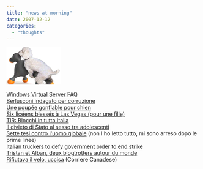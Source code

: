 ```yaml
---
title: "news at morning"
date: 2007-12-12
categories: 
  - "thoughts"
---
```


[![](images/file_297446_228532-725775.png)](http://bp3.blogger.com/_HcfCPzhldZ0/R1-akr7AVRI/AAAAAAAAAuk/dsdjmP61ez4/s1600-h/file_297446_228532-725775.png)

[Windows Virtual Server FAQ](http://www.microsoft.com/windowsserversystem/virtualserver/evaluation/virtualizationfaq.mspx)  
[Berlusconi indagato per corruzione](http://www.corriere.it/cronache/07_dicembre_12/berlusconi_indagato_corruzione_sacca_a47dd26e-a884-11dc-8e86-0003ba99c53b.shtml)  
[Une poupée gonflable pour chien](http://www.liberation.fr/actualite/297446.FR.php?rss=true)  
[Six licéens blessés à Las Vegas (pour une fille)](http://www.lemonde.fr/web/depeches/0,14-0,39-33571477@7-37,0.html?xtor=RSS-3208)  
[TIR: Blocchi in tutta Italia](http://www.ansa.it/site/notizie/awnplus/topnews/news/2007-12-12_112163305.html)  
[Il divieto di Stato al sesso tra adolescenti](http://www.corriere.it/cronache/07_dicembre_12/sesso_divieti_adolescenti_germania_d94a04aa-a87e-11dc-8e86-0003ba99c53b.shtml)  
[Sette tesi contro l'uomo globale](http://www.corriere.it/spettacoli/07_dicembre_11/beck_tesi_6f76a032-a7fd-11dc-9708-0003ba99c53b.shtml) (non l'ho letto tutto, mi sono arreso dopo le prime linee)  
[Italian truckers to defy government order to end strike](http://www.afp.com/english/news/stories/071212045713.efbv6iwe.html)  
[Tristan et Alban, deux blogtrotters autour du monde](http://www.liberation.fr/actualite/ecrans/297367.FR.php?rss=true)  
[Rifiutava il velo, uccisa](http://www.corriere.com/viewstory.php?storyid=69427) (Corriere Canadese)
